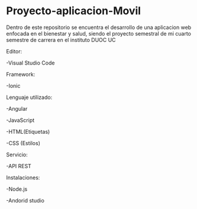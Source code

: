 # Proyecto-aplicacion-Movil

Dentro de este repositorio se encuentra el desarrollo de una aplicacion web enfocada en el bienestar y salud, siendo el proyecto semestral de mi cuarto semestre de carrera en el instituto DUOC UC

Editor:

  -Visual Studio Code
  
 Framework:
 
  -Ionic
  
Lenguaje utilizado:

  -Angular
  
  -JavaScript
  
  -HTML(Etiquetas)
  
  -CSS (Estilos)

Servicio:

-API REST

Instalaciones:

-Node.js

-Andorid studio
